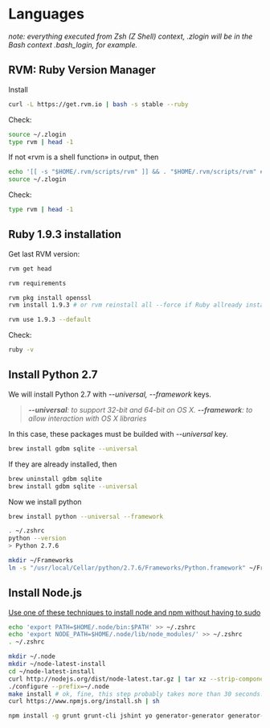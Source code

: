 # Languages

*note: everything executed from Zsh (Z Shell) context, .zlogin will be in the Bash context .bash_login, for example.*


## RVM: Ruby Version Manager


Install
```bash
curl -L https://get.rvm.io | bash -s stable --ruby
```

Check:
```bash
source ~/.zlogin
type rvm | head -1
```

If not «rvm is a shell function» in output, then
```bash
echo '[[ -s "$HOME/.rvm/scripts/rvm" ]] && . "$HOME/.rvm/scripts/rvm" # Load RVM function' >> ~/.zlogin
source ~/.zlogin
```

Check:

```bash
type rvm | head -1
```


## Ruby 1.9.3 installation

Get last RVM version:
```bash
rvm get head
```

```bash
rvm requirements

rvm pkg install openssl
rvm install 1.9.3 # or rvm reinstall all --force if Ruby allready installed
```

```bash
rvm use 1.9.3 --default
```

Check:
```bash
ruby -v
```


## Install Python 2.7

We will install Python 2.7 with _--universal, --framework_ keys.
>_**--universal**: to support 32-bit and 64-bit on OS X._
>_**--framework**: to allow interaction with OS X libraries_

In this case, these packages must be builded with _--universal_ key.
```bash
brew install gdbm sqlite --universal
```
If they are already installed, then
```bash
brew uninstall gdbm sqlite
brew install gdbm sqlite --universal
```

Now we install python
```bash
brew install python --universal --framework
```

```bash
. ~/.zshrc
python --version
> Python 2.7.6
```

```bash
mkdir ~/Frameworks
ln -s "/usr/local/Cellar/python/2.7.6/Frameworks/Python.framework" ~/Frameworks
```


## Install Node.js

[Use one of these techniques to install node and npm without having to sudo](https://gist.github.com/isaacs/579814)

```bash
echo 'export PATH=$HOME/.node/bin:$PATH' >> ~/.zshrc
echo 'export NODE_PATH=$HOME/.node/lib/node_modules/' >> ~/.zshrc
. ~/.zshrc

mkdir ~/.node
mkdir ~/node-latest-install
cd ~/node-latest-install
curl http://nodejs.org/dist/node-latest.tar.gz | tar xz --strip-components=1
./configure --prefix=~/.node
make install # ok, fine, this step probably takes more than 30 seconds...
curl https://www.npmjs.org/install.sh | sh
```

```bash
npm install -g grunt grunt-cli jshint yo generator-generator generator-backbone generator-webapp generator-chaplin
```
